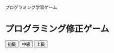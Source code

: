 <!DOCTYPE html>
<html>
<head>
    プログラミング学習ゲーム
    <link rel="stylesheet" type="text/css" href="styles.css">
</head>
<body>
    <div id="game-container">
        <h1>プログラミング修正ゲーム</h1>
        <div id="level-selection">
            <button onclick="startGame('beginner')">初級</button>
            <button onclick="startGame('intermediate')">中級</button>
            <button onclick="startGame('advanced')">上級</button>
        </div>
        <div id="game-area" style="display:none;">
            <div id="code-editor"></div>
            <button id="submit-button">修正を提出</button>
            <div id="feedback"></div>
        </div>
    </div>
    <script src="https://cdnjs.cloudflare.com/ajax/libs/ace/1.4.12/ace.js"></script>
    <script src="app.js"></script>
<style>
/* styles.css */
body {
    font-family: Arial, sans-serif;
}

#game-container {
    text-align: center;
    margin-top: 50px;
}

#level-selection button {
    margin: 5px;
    padding: 10px 20px;
    font-size: 16px;
}

#game-area {
    margin-top: 20px;
}

#code-editor {
    width: 80%;
    height: 300px;
    margin: 0 auto;
    border: 1px solid #000;
}

#submit-button {
    margin-top: 20px;
    padding: 10px 20px;
    font-size: 16px;
}
</style>
</body>
</html>
